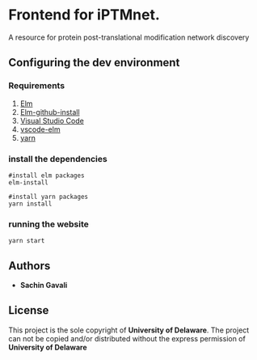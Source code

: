 # Frontend for iPTMnet.
A resource for protein post-translational modification network discovery

## Configuring the dev environment

### Requirements ##
 1. [Elm](https://guide.elm-lang.org/install.html)
 2. [Elm-github-install](https://github.com/gdotdesign/elm-github-install)
 2. [Visual Studio Code](https://code.visualstudio.com/Download)
 3. [vscode-elm](https://marketplace.visualstudio.com/items?itemName=sbrink.elm)
 4. [yarn](https://yarnpkg.com/en/)
    
### install the dependencies
```
#install elm packages
elm-install

#install yarn packages
yarn install
```

### running the website
```
yarn start
```

## Authors
* **Sachin Gavali** 

## License
This project is the sole copyright of **University of Delaware**. The project can not be copied and/or distributed without the express permission of **University of Delaware**
